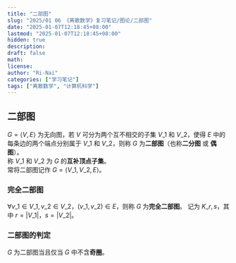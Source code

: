```yaml
---
title: "二部图"
slug: "2025/01 06 《离散数学》复习笔记/图论/二部图"
date: "2025-01-07T12:18:45+08:00"
lastmod: "2025-01-07T12:18:45+08:00"
hidden: true
description:
draft: false
math:
license:
author: "Ri-Nai"
categories: ["学习笔记"]
tags: ["离散数学", "计算机科学"]
---
```


## 二部图
$G = \langle V, E \rangle$ 为无向图，若 $V$ 可分为两个互不相交的子集 $V\_1$ 和 $V\_2$，使得 $E$ 中的每条边的两个端点分别属于 $V\_1$ 和 $V\_2$，则称 $G$ 为**二部图**（也称**二分图** 或 **偶图**）。  
称 $V\_1$ 和 $V\_2$ 为 $G$ 的**互补顶点子集**。  
常将二部图记作 $G = \langle V\_1, V\_2, E \rangle$。  

### 完全二部图
$\forall v\_1 \in V\_1, v\_2 \in V\_2$，$(v\_1, v\_2) \in E$，则称 $G$ 为**完全二部图**。
记为 $K\_{r, s}$，其中 $r = |V\_1|$，$s = |V\_2|$。

### 二部图的判定
$G$ 为二部图当且仅当 $G$ 中不含**奇圈**。

